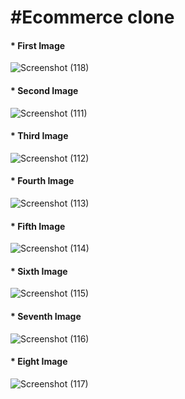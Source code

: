 <h1>#Ecommerce clone</h1>
<h4>* First Image</h4>

![Screenshot (118)](https://github.com/user-attachments/assets/442dbaae-5cec-4d46-a0f7-720cd3cb8a43)

<h4>* Second Image</h4>

![Screenshot (111)](https://github.com/user-attachments/assets/5aa6c631-255a-4c2a-b328-b715d09f5e5c)


<h4>* Third Image</h4>

![Screenshot (112)](https://github.com/user-attachments/assets/28804378-9ffd-49a4-9501-915a022f0ee6)


<h4>* Fourth Image</h4>

![Screenshot (113)](https://github.com/user-attachments/assets/3af90ed7-4cb0-4a73-92a7-0341fcc1d609)


<h4>* Fifth Image</h4>

![Screenshot (114)](https://github.com/user-attachments/assets/e107d568-a86e-4bfb-a142-769145652a0b)


<h4>* Sixth Image</h4>

![Screenshot (115)](https://github.com/user-attachments/assets/8130c408-45ce-47b8-95b4-4820d2a06f4c)


<h4>* Seventh Image</h4>

![Screenshot (116)](https://github.com/user-attachments/assets/b3024051-1800-4788-a096-188e7a189e00)


<h4>* Eight Image</h4>

![Screenshot (117)](https://github.com/user-attachments/assets/9ad1ba96-e0c5-40ac-9938-b16a12166d7b)
